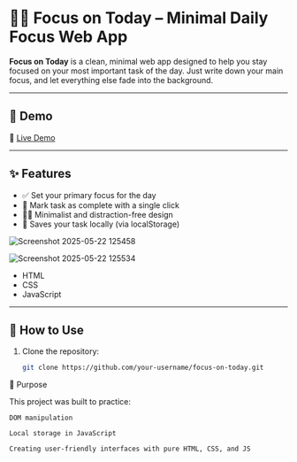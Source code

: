 # 🧘‍♂️ Focus on Today – Minimal Daily Focus Web App

**Focus on Today** is a clean, minimal web app designed to help you stay focused on your most important task of the day. Just write down your main focus, and let everything else fade into the background.


---

## 🚀 Demo

🔗 [Live Demo](https://focus-on-today-web-app.netlify.app/) <!-- Replace with your actual GitHub Pages link -->

---

## ✨ Features

- ✅ Set your primary focus for the day  
- 🎯 Mark task as complete with a single click  
- 🧘‍♂️ Minimalist and distraction-free design  
- 💾 Saves your task locally (via localStorage)




![Screenshot 2025-05-22 125458](https://github.com/user-attachments/assets/b6cb09f7-0860-4dd8-8d9c-2d441cbbcbcf)

![Screenshot 2025-05-22 125534](https://github.com/user-attachments/assets/b71d1106-ac0b-41b0-af33-ca1a4428ae4b)


- HTML
- CSS
- JavaScript

---

## 📂 How to Use

1. Clone the repository:
   ```bash
   git clone https://github.com/your-username/focus-on-today.git


🎯 Purpose

This project was built to practice:

    DOM manipulation

    Local storage in JavaScript

    Creating user-friendly interfaces with pure HTML, CSS, and JS
